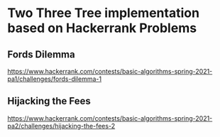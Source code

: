 # Two Three Tree implementation based on Hackerrank Problems
## Fords Dilemma
https://www.hackerrank.com/contests/basic-algorithms-spring-2021-pa1/challenges/fords-dilemma-1
## Hijacking the Fees
https://www.hackerrank.com/contests/basic-algorithms-spring-2021-pa2/challenges/hijacking-the-fees-2
